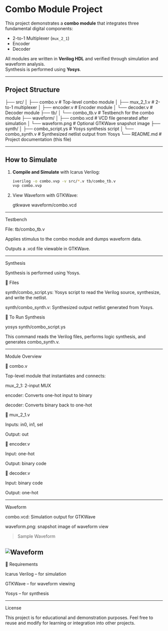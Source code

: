 # Combo Module Project

This project demonstrates a **combo module** that integrates three fundamental digital components:  
- 2-to-1 Multiplexer (`mux_2_1`)
- Encoder
- Decoder

All modules are written in **Verilog HDL** and verified through simulation and waveform analysis.  
Synthesis is performed using **Yosys**.

---

##  Project Structure

  ├── src/
  │   ├── combo.v         # Top-level combo module 
  │   ├── mux_2_1.v       # 2-to-1 multiplexer
  │   ├── encoder.v       # Encoder module
  │   └── decoder.v       # Decoder module
  ├── tb/
  │   └── combo_tb.v      # Testbench for the combo module
  ├── waveform/
  │   ├── combo.vcd       # VCD file generated after simulation
  │   └── waveform.png    # Optional GTKWave snapshot image
  ├── synth/
  │   ├── combo_script.ys # Yosys synthesis script
  │   └── combo_synth.v   # Synthesized netlist output from Yosys
  └── README.md           # Project documentation (this file)

---

##  How to Simulate

1. **Compile and Simulate** with Icarus Verilog:
   ```bash
   iverilog -o combo.vvp -v src/*.v tb/combo_tb.v
   vvp combo.vvp

2. View Waveform with GTKWave:

   gtkwave waveform/combo.vcd




---

Testbench

File: tb/combo_tb.v

Applies stimulus to the combo module and dumps waveform data.

Outputs a .vcd file viewable in GTKWave.



---

Synthesis

Synthesis is performed using Yosys.

🔹 Files

synth/combo_script.ys: Yosys script to read the Verilog source, synthesize, and write the netlist.

synth/combo_synth.v: Synthesized output netlist generated from Yosys.


🔹 To Run Synthesis

yosys synth/combo_script.ys

This command reads the Verilog files, performs logic synthesis, and generates combo_synth.v.


---

Module Overview

🔸 combo.v

Top-level module that instantiates and connects:

mux_2_1: 2-input MUX

encoder: Converts one-hot input to binary

decoder: Converts binary back to one-hot


🔸 mux_2_1.v

Inputs: in0, in1, sel

Output: out


🔸 encoder.v

Input: one-hot

Output: binary code


🔸 decoder.v

Input: binary code

Output: one-hot



---

Waveform

combo.vcd: Simulation output for GTKWave

waveform.png: snapshot image of waveform view


> Sample Waveform

![Waveform](waveform/combo_waveform.png)
---

📌 Requirements

Icarus Verilog – for simulation

GTKWave – for waveform viewing

Yosys – for synthesis



---

License

This project is for educational and demonstration purposes.
Feel free to reuse and modify for learning or integration into other projects.
